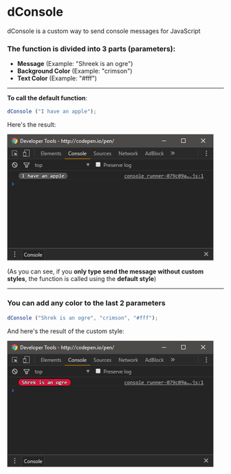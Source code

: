 # dConsole

dConsole is a custom way to send console messages for JavaScript

### The function is divided into 3 parts (parameters):

* **Message**			(Example: "Shreek is an ogre")
* **Background Color**	(Example: "crimson")
* **Text Color**		(Example: "#fff")

---

**To call the default function**:

```javascript
dConsole ("I have an apple");
```

Here's the result:

![alt tag](https://raw.githubusercontent.com/dcy987/dConsole/master/screenshots/screenshot-01.png)

(As you can see, if you **only type send the message without custom styles**, the function is called using the **default style**)

---

### You can add **any color** to the last 2 parameters 

```javascript
dConsole ("Shrek is an ogre", "crimson", "#fff");
```
And here's the result of the custom style:

![alt tag](https://raw.githubusercontent.com/dcy987/dConsole/master/screenshots/screenshot-02.png)
